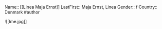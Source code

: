 Name:: [[Linea Maja Ernst]]
LastFirst:: Maja Ernst, Linea
Gender:: f
Country:: Denmark
#author

![[lme.jpg]]